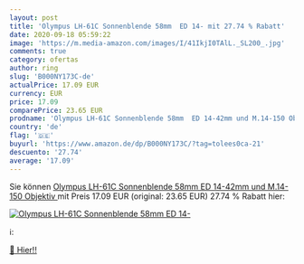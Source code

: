 ```yaml
---
layout: post
title: 'Olympus LH-61C Sonnenblende 58mm  ED 14- mit 27.74 % Rabatt'
date: 2020-09-18 05:59:22
image: 'https://m.media-amazon.com/images/I/41IkjI0TAlL._SL200_.jpg'
comments: true
category: ofertas
author: ring
slug: 'B000NY173C-de'
actualPrice: 17.09 EUR
currency: EUR
price: 17.09
comparePrice: 23.65 EUR
prodname: 'Olympus LH-61C Sonnenblende 58mm  ED 14-42mm und M.14-150 Objektiv '
country: 'de'
flag: '🇩🇪'
buyurl: 'https://www.amazon.de/dp/B000NY173C/?tag=tolees0ca-21'
descuento: '27.74'
average: '17.09'
---
```


Sie können [Olympus LH-61C Sonnenblende 58mm  ED 14-42mm und M.14-150 Objektiv ](https://www.amazon.de/dp/B000NY173C/?tag=tolees0ca-21) mit Preis 17.09 EUR (original: 23.65 EUR) 27.74 % Rabatt hier:

[![Olympus LH-61C Sonnenblende 58mm  ED 14-](https://m.media-amazon.com/images/I/41IkjI0TAlL._SL200_.jpg)](https://www.amazon.de/dp/B000NY173C/?tag=tolees0ca-21)

ℹ️:


[🛒 Hier!!](https://www.amazon.de/dp/B000NY173C/?tag=tolees0ca-21)
